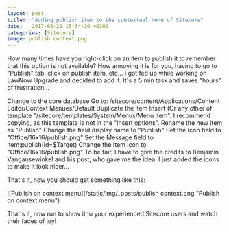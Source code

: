 ```yaml
---
layout: post
title:  "Adding publish item to the contextual menu of Sitecore"
date:   2017-06-29 15:34:10 +0100
categories: [Sitecore]
image: publish context.png
---
```


How many times have you right-click on an item to publish it to remember that this option is not available? How annoying it is for you, having to go to "Publish" tab, click on publish item, etc... <!--more-->I got fed up while working on LawNow Upgrade and decided to add it. It's a 5 min task and saves "hours" of frustration...

Change to the core database
Go to: /sitecore/content/Applications/Content Editor/Context Menues/Default
Duplicate the item Insert (Or any other of template "/sitecore/templates/System/Menus/Menu item". I recommend copying, as this template is not in the "insert options".
Rename the new item as "Publish"
Change the field display name to "Publish"
Set the Icon field to "Office/16x16/publish.png"
Set the Message field to: item:publish(id=$Target)
Change the Item icon to "Office/16x16/publish.png"
To be fair, I have to give the credits to Benjamin Vangansewinkel and his post, who gave me the idea. I just added the icons to make it look nicer...

That's it, now you should get something like this:

![Publish on context menu](/static/img/_posts/publish context.png  "Publish on context menu")

That's it, now run to show it to your experienced Sitecore users and watch their faces of joy!